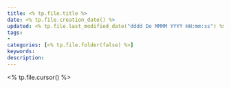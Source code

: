 ```yaml
---
title: <% tp.file.title %>
date: <% tp.file.creation_date() %>
updated: <% tp.file.last_modified_date("dddd Do MMMM YYYY HH:mm:ss") %>
tags: 
- 
categories: [<% tp.file.folder(false) %>]
keywords:
description: 
---
```


<% tp.file.cursor() %>
